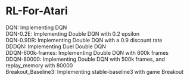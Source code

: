 # RL-For-Atari
DQN: Implementing DQN<br />
DQN-0.2E: Implementing Double DQN with 0.2 epsilon<br />
DQN-0.9DR: Implementing Double DQN with a 0.9 discount rate<br />
DDDQN: Implementing Duel Double DQN<br />
DDQN-600k-frames: Implementing Double DQN with 600k frames<br />
DDQN-80000: Implementing Double DQN with 500k frames, and replay_memory with 80000<br />
Breakout_Baseline3: Implementing stable-baseline3 with game Breakout
